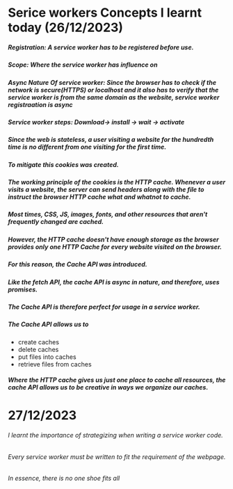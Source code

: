 # Serice workers Concepts I learnt today (26/12/2023)

##### Registration: A service worker has to be registered before use.

##### Scope: Where the service worker has influence on

##### Async Nature Of service worker: Since the browser has to check if the network is secure(HTTPS) or localhost and it also has to verify that the service worker is from the same domain as the website, service worker registraation is async

##### Service worker steps: Download-> install -> wait -> activate

##### Since the web is stateless, a user visiting a website for the hundredth time is no different from one visiting for the first time.

##### To mitigate this cookies was created.

##### The working principle of the cookies is the HTTP cache. Whenever a user visits a website, the server can send headers along with the file to instruct the browser HTTP cache what and whatnot to cache.

##### Most times, CSS, JS, images, fonts, and other resources that aren't frequently changed are cached.

##### However, the HTTP cache doesn't have enough storage as the browser provides only one HTTP Cache for every website visited on the browser.

##### For this reason, the Cache API was introduced.

##### Like the fetch API, the cache API is async in nature, and therefore, uses promises.

##### The Cache API is therefore perfect for usage in a service worker.

##### The Cache API allows us to

- create caches
- delete caches
- put files into caches
- retrieve files from caches

##### Where the HTTP cache gives us just one place to cache all resources, the cache API allows us to be creative in ways we organize our caches.

# 27/12/2023

###### I learnt the importance of strategizing when writing a service worker code.

###### Every service worker must be written to fit the requirement of the webpage.

###### In essence, there is no one shoe fits all
